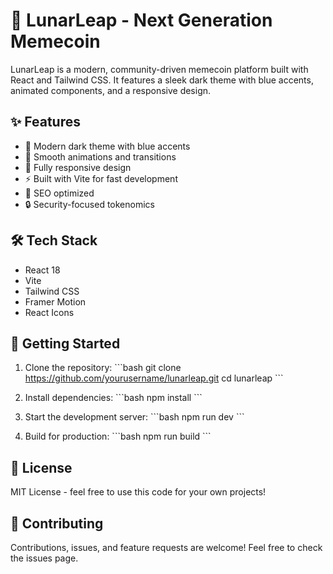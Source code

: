 # 🚀 LunarLeap - Next Generation Memecoin

LunarLeap is a modern, community-driven memecoin platform built with React and Tailwind CSS. It features a sleek dark theme with blue accents, animated components, and a responsive design.

## ✨ Features

- 🌙 Modern dark theme with blue accents
- 🎨 Smooth animations and transitions
- 📱 Fully responsive design
- ⚡ Built with Vite for fast development
- 🎯 SEO optimized
- 🔒 Security-focused tokenomics

## 🛠️ Tech Stack

- React 18
- Vite
- Tailwind CSS
- Framer Motion
- React Icons

## 🚀 Getting Started

1. Clone the repository:
\`\`\`bash
git clone https://github.com/yourusername/lunarleap.git
cd lunarleap
\`\`\`

2. Install dependencies:
\`\`\`bash
npm install
\`\`\`

3. Start the development server:
\`\`\`bash
npm run dev
\`\`\`

4. Build for production:
\`\`\`bash
npm run build
\`\`\`

## 📝 License

MIT License - feel free to use this code for your own projects!

## 🤝 Contributing

Contributions, issues, and feature requests are welcome! Feel free to check the issues page. 